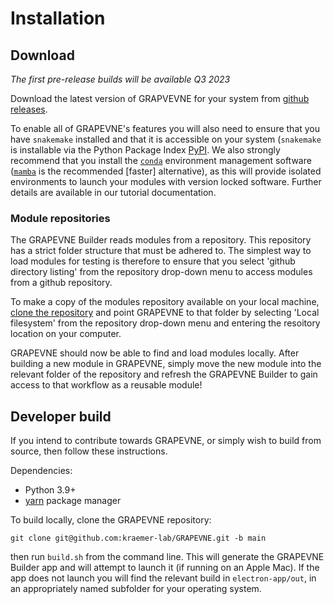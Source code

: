 # Installation

## Download

_The first pre-release builds will be available Q3 2023_

Download the latest version of GRAPVEVNE for your system from
[github releases](https://github.com/kraemer-lab/GRAPEVNE/releases).

To enable all of GRAPEVNE's features you will also need to
ensure that you have `snakemake` installed and that it is accessible on your
system (`snakemake` is installable via the Python Package Index
[PyPI](https://pypi.org/project/snakemake/). We also strongly recommend that you
install the [`conda`](https://docs.conda.io/en/latest/) environment management
software ([`mamba`](https://github.com/mamba-org/mamba) is the recommended [faster]
alternative), as this will provide isolated environments to launch your modules
with version locked software. Further details are available in our tutorial
documentation.

### Module repositories

The GRAPEVNE Builder reads modules from a repository. This repository
has a strict folder structure that must be adhered to. The simplest way to
load modules for testing is therefore to ensure that you select
'github directory listing' from the repository drop-down menu to access
modules from a github repository.

To make a copy of the modules repository available on your local machine, [clone
the repository](https://github.com/kraemer-lab/vneyard)
and point GRAPEVNE to that folder by selecting 'Local filesystem' from the
repository drop-down menu and entering the resoitory location on your computer.

GRAPEVNE should now be able to find and load modules locally. After building a
new module in GRAPEVNE, simply move the new module into the relevant folder of
the repository and refresh the GRAPEVNE Builder to gain access to that workflow
as a reusable module!

## Developer build

If you intend to contribute towards GRAPEVNE, or simply wish to build from
source, then follow these instructions.

Dependencies:
- Python 3.9+
- [yarn](https://yarnpkg.com/) package manager

To build locally, clone the GRAPEVNE repository:

```
git clone git@github.com:kraemer-lab/GRAPEVNE.git -b main
```

then run `build.sh` from the command line. This will generate the GRAPEVNE Builder
app and will attempt to launch it (if running on an Apple Mac). If the app does
not launch you will find the relevant build in `electron-app/out`, in an
appropriately named subfolder for your operating system.

